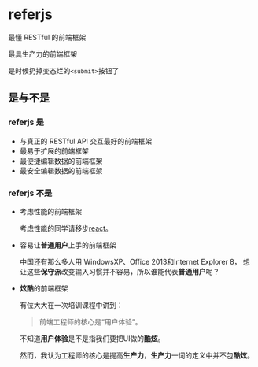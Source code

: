 # referjs

最懂 RESTful 的前端框架

最具生产力的前端框架

是时候扔掉变态烂的`<submit>`按钮了

## 是与不是

### referjs 是
* 与真正的 RESTful API 交互最好的前端框架
* 最易于扩展的前端框架
* 最便捷编辑数据的前端框架
* 最安全编辑数据的前端框架

### referjs 不是
* 考虑性能的前端框架

  考虑性能的同学请移步[react](https://github.com/facebook/react)。
  
* 容易让**普通用户**上手的前端框架

  中国还有那么多人用 WindowsXP、Office 2013和Internet Explorer 8，
  想让这些**保守派**改变输入习惯并不容易，所以谁能代表**普通用户**呢？
  
* **炫酷**的前端框架

  有位大大在一次培训课程中讲到：
  > 前端工程师的核心是“用户体验”。
  
  不知道**用户体验**是不是指我们要把UI做的**酷炫**。
  
  然而，我认为工程师的核心是提高**生产力**，**生产力**一词的定义中并不包**酷炫**。
